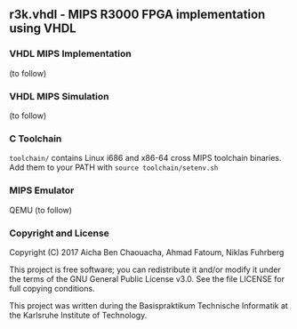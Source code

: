 ## r3k.vhdl - MIPS R3000 FPGA implementation using VHDL

### VHDL MIPS Implementation

(to follow)

### VHDL MIPS Simulation

(to follow)

### C Toolchain

`toolchain/` contains Linux i686 and x86-64 cross MIPS toolchain binaries.
Add them to your PATH with `source toolchain/setenv.sh`

### MIPS Emulator

QEMU (to follow)

### Copyright and License

Copyright (C) 2017 Aicha Ben Chaouacha, Ahmad Fatoum, Niklas Fuhrberg 

This project is free software; you can redistribute it and/or modify it under the terms of the GNU General Public License v3.0. See the file LICENSE for full copying conditions.

This project was written during the Basispraktikum Technische Informatik at the Karlsruhe Institute of Technology.
